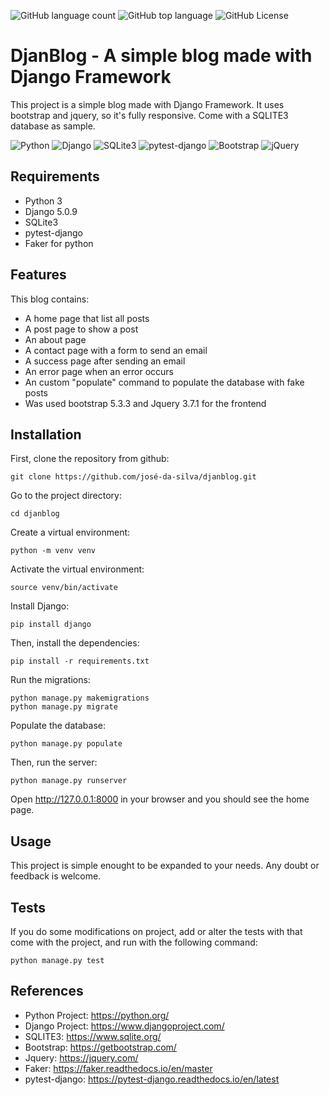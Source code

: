 ![GitHub language count](https://img.shields.io/github/languages/count/albertguedes/djanblog-simple-python-blog)
![GitHub top language](https://img.shields.io/github/languages/top/albertguedes/djanblog-simple-python-blog)
![GitHub License](https://img.shields.io/github/license/albertguedes/djanblog-simple-python-blog)

# DjanBlog - A simple blog made with Django Framework

This project is a simple blog made with Django Framework.
It uses bootstrap and jquery, so it's fully responsive.
Come with a SQLITE3 database as sample.

![Python](https://img.shields.io/badge/python-3670A0?style=for-the-badge&logo=python&logoColor=ffdd54)
![Django](https://img.shields.io/badge/django-092E20?style=for-the-badge&logo=django&logoColor=ffdd54)
![SQLite3](https://img.shields.io/badge/sqlite3-000000?style=for-the-badge&logo=sqlite3&logoColor=ffdd54)
![pytest-django](https://img.shields.io/badge/pytest-django-FFDD54?style=for-the-badge&logo=pytest-django&logoColor=000000)
![Bootstrap](https://img.shields.io/badge/bootstrap-563D7C?style=for-the-badge&logo=bootstrap&logoColor=white)
![jQuery](https://img.shields.io/badge/jquery-0769AD?style=for-the-badge&logo=jquery&logoColor=white)

## Requirements

- Python 3
- Django 5.0.9
- SQLite3
- pytest-django 
- Faker for python

## Features

This blog contains:

- A home page that list all posts
- A post page to show a post 
- An about page
- A contact page with a form to send an email
- A success page after sending an email
- An error page when an error occurs
- An custom "populate" command to populate the database with fake posts
- Was used bootstrap 5.3.3 and Jquery 3.7.1 for the frontend

## Installation

First, clone the repository from github:

```
git clone https://github.com/josé-da-silva/djanblog.git
```

Go to the project directory:

```
cd djanblog
```

Create a virtual environment:

```
python -m venv venv
```

Activate the virtual environment:

```
source venv/bin/activate
```

Install Django:

``` 
pip install django
```

Then, install the dependencies:

```
pip install -r requirements.txt
```

Run the migrations:

```
python manage.py makemigrations
python manage.py migrate
```

Populate the database:

```
python manage.py populate
```

Then, run the server:

```
python manage.py runserver
```

Open http://127.0.0.1:8000 in your browser and you should see the home page.

## Usage 

This project is simple enought to be expanded to your needs.
Any doubt or feedback is welcome.

## Tests

If you do some modifications on project, add or alter the tests with that come 
with the project, and run with the following command:

```
python manage.py test
```

## References

- Python Project: https://python.org/
- Django Project: https://www.djangoproject.com/
- SQLITE3: https://www.sqlite.org/
- Bootstrap: https://getbootstrap.com/
- Jquery: https://jquery.com/
- Faker: https://faker.readthedocs.io/en/master
- pytest-django: https://pytest-django.readthedocs.io/en/latest
